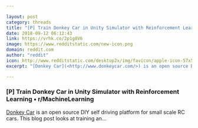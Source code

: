 ```yaml
---

layout: post
category: threads
title: "[P] Train Donkey Car in Unity Simulator with Reinforcement Learning"
date: 2018-09-12 06:12:43
link: https://vrhk.co/2p1g8V6
image: https://www.redditstatic.com/new-icon.png
domain: reddit.com
author: "reddit"
icon: http://www.redditstatic.com/desktop2x/img/favicon/apple-icon-57x57.png
excerpt: "[Donkey Car](<http://www.donkeycar.com/>) is an open source DIY self driving platform for small scale RC cars. This blog post looks at training an..."

---
```


### [P] Train Donkey Car in Unity Simulator with Reinforcement Learning • r/MachineLearning

[Donkey Car](<http://www.donkeycar.com/>) is an open source DIY self driving platform for small scale RC cars. This blog post looks at training an...